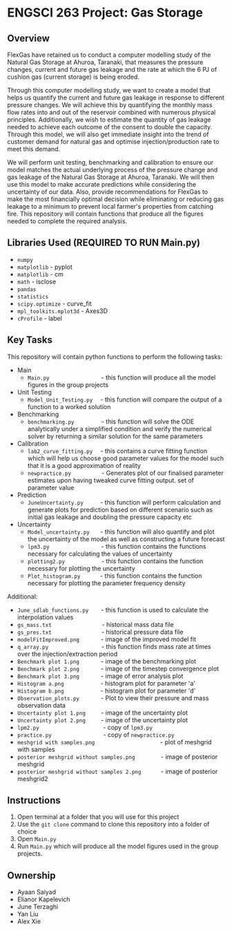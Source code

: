 # ENGSCI 263 Project: Gas Storage


## Overview


FlexGas have retained us to conduct a computer modelling study of the Natural Gas Storage at Ahuroa, Taranaki, that measures the pressure changes, 
current and future gas leakage and the rate at which the 6 PJ of cushion gas (current storage) is being eroded. 

Through this computer modelling study, we want to create a model that helps us quantify the current and future gas leakage in response to different 
pressure changes. We will achieve this by quantifying the monthly mass flow rates into and out of the reservoir combined with numerous physical 
principles. Additionally, we wish to estimate the quantity of gas leakage needed to achieve each outcome of the consent to double the capacity. 
Through this model, we will also get immediate insight into the trend of customer demand for natural gas and optimise injection/production rate to meet 
this demand.

We will perform unit testing, benchmarking and calibration to ensure our model matches the actual underlying process of the pressure change and gas 
leakage of the Natural Gas Storage at Ahuroa, Taranaki. We will then use this model to make accurate predictions while considering the uncertainty of 
our data. Also, provide recommendations for FlexGas to make the most financially optimal decision while eliminating or reducing gas leakage to a minimum 
to prevent local farmer's properties from catching fire. This repository will contain functions that produce all the figures needed to complete the required analysis.

## Libraries Used (REQUIRED TO RUN Main.py)

* `numpy`
* `matplotlib` - pyplot
* `matplotlib` - cm
* `math` - isclose
* `pandas`
* `statistics`
* `scipy.optimize` - curve_fit 
* `mpl_toolkits.mplot3d` - Axes3D
* `cProfile` - label

## Key Tasks

This repository will contain python functions to perform the following tasks:

* Main
  * `Main.py` &emsp;&emsp;&emsp;&emsp;&emsp;&emsp;&emsp;&ensp;&nbsp;&ensp;- this function will produce all the model figures in the group projects
* Unit Testing
  * `Model_Unit_Testing.py`&nbsp;&ensp;&ensp;- this function will compare the output of a function to a worked solution
* Benchmarking
  * `benchmarking.py`&emsp;&emsp;&emsp;&ensp;&ensp;&ensp;- this function will solve the ODE analytically under a simplified condition and verify the
  numerical solver by returning a similar solution for the same parameters
* Calibration
  * `lab2_curve_fitting.py`&emsp;&nbsp;- this contains a curve fitting function which will help us choose good parameter values for the model such that it is a good approximation of
  reality
  * `newpractice.py`&emsp;&emsp;&emsp;&emsp;&ensp;&nbsp; - Generates plot of our finalised parameter estimates upon having tweaked curve fitting output.
  set of parameter value
* Prediction 
  * `JuneUncertainty.py`&emsp;&emsp;&nbsp;&ensp;- this function will perform calculation and generate plots for prediction based on different scenario 
  such as initial gas leakage and doubling the pressure capacity etc
* Uncertainty
  * `Model_uncertainty.py`&emsp;&ensp; - this function will also quantify and plot the uncertainty of the model as well as constructing a future forecast
  * `lpm3.py`&emsp;&emsp;&emsp;&emsp;&emsp;&emsp;&emsp;&emsp;&nbsp; - this function contains the functions necessary for calculating the values of uncertainty
  * `plotting2.py`&emsp;&emsp;&emsp;&emsp;&emsp;&ensp;&nbsp; - this function contains the function necessary for plotting the uncertainty
  * `Plot_histogram.py`&emsp;&emsp;&emsp; - this function contains the function necessary for plotting the parameter frequency density 


Additional:

* `June_sdlab_functions.py`&emsp;&ensp;&nbsp; - this function is used to calculate the interpolation values
* `gs_mass.txt`&emsp;&emsp;&emsp;&emsp;&emsp;&emsp;&emsp;&nbsp;&ensp;&nbsp; - historical mass data file
* `gs_pres.txt`&emsp;&emsp;&emsp;&emsp;&emsp;&emsp;&emsp;&ensp;&ensp; - historical pressure data file
* `modelFitImproved.png`&emsp;&emsp;&emsp;&nbsp; - image of the improved model fit
* `q_array.py`&emsp;&emsp;&emsp;&emsp;&emsp;&emsp;&emsp;&emsp;&ensp; - this function finds mass rate at times over the injection/extraction period
* `Benchmark plot 1.png`&emsp;&emsp;&emsp;&nbsp; - image of the benchmarking plot 
* `Benchmark plot 2.png`&emsp;&emsp;&emsp;&nbsp; - image of the timestep convergence plot 
* `Benchmark plot 3.png`&emsp;&emsp;&emsp;&nbsp; - image of error analysis plot 
* `Histogram a.png`&emsp;&emsp;&emsp;&nbsp;&emsp;&emsp;&ensp; - histogram plot for parameter 'a'
* `Histogram b.png`&emsp;&emsp;&emsp;&nbsp;&emsp;&emsp;&ensp; - histogram plot for parameter 'd'
* `Observation_plots.py`&emsp;&emsp;&emsp;&nbsp; - Plot to view their pressure and mass observation data
* `Uncertainty plot 1.png`&emsp;&nbsp;&ensp;&ensp; - image of the uncertainty plot
* `Uncertainty plot 2.png`&emsp;&nbsp;&ensp;&ensp; - image of the uncertainty plot
* `lpm2.py`&emsp;&emsp;&emsp;&emsp;&emsp;&emsp;&emsp;&emsp;&emsp;&emsp;&nbsp; - copy of `lpm3.py` 
* `practice.py`&emsp;&emsp;&emsp;&emsp;&emsp;&emsp;&emsp;&emsp;&nbsp; - copy of `newpractice.py`
* `meshgrid with samples.png`&ensp;&nbsp;&emsp;&emsp;&emsp;&emsp;&emsp;&emsp;&emsp;&emsp;&emsp;&ensp;&nbsp; - plot of meshgrid with samples
* `posterior meshgrid without samples.png`&emsp;&emsp;&emsp;&emsp; - image of posterior meshgrid
* `posterior meshgrid without samples 2.png`&emsp;&emsp;&emsp; - image of posterior meshgrid2


## Instructions  


1. Open terminal at a folder that you will use for this project
2. Use the `git clone` command to clone this repository into a folder of choice
3. Open `Main.py` 
4. Run `Main.py` which will produce all the model figures used in the group projects.

## Ownership

- Ayaan Saiyad
- Elianor Kapelevich
- June Terzaghi
- Yan Liu
- Alex Xie
